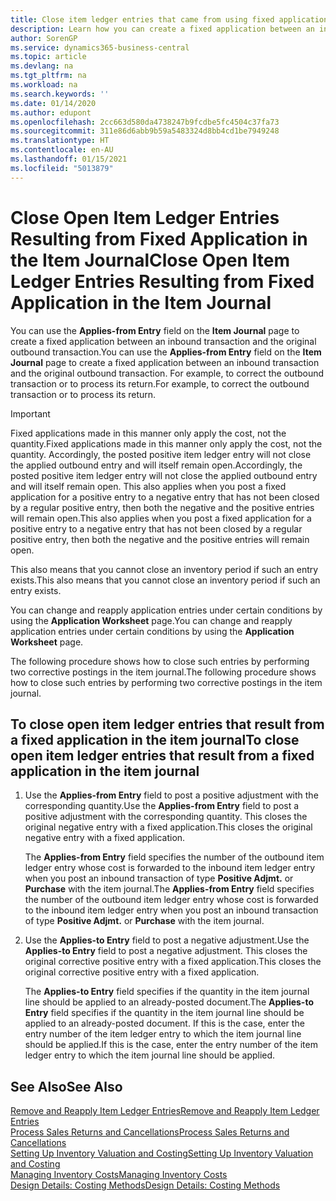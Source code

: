 ```yaml
---
title: Close item ledger entries that came from using fixed application
description: Learn how you can create a fixed application between an inbound transaction and the original outbound transaction in the item journal.
author: SorenGP
ms.service: dynamics365-business-central
ms.topic: article
ms.devlang: na
ms.tgt_pltfrm: na
ms.workload: na
ms.search.keywords: ''
ms.date: 01/14/2020
ms.author: edupont
ms.openlocfilehash: 2cc663d580da4738247b9fcdbe5fc4504c37fa73
ms.sourcegitcommit: 311e86d6abb9b59a5483324d8bb4cd1be7949248
ms.translationtype: HT
ms.contentlocale: en-AU
ms.lasthandoff: 01/15/2021
ms.locfileid: "5013879"
---
```

# <a name="close-open-item-ledger-entries-resulting-from-fixed-application-in-the-item-journal"></a><span data-ttu-id="13571-103">Close Open Item Ledger Entries Resulting from Fixed Application in the Item Journal</span><span class="sxs-lookup"><span data-stu-id="13571-103">Close Open Item Ledger Entries Resulting from Fixed Application in the Item Journal</span></span>

<span data-ttu-id="13571-104">You can use the **Applies-from Entry** field on the **Item Journal** page to create a fixed application between an inbound transaction and the original outbound transaction.</span><span class="sxs-lookup"><span data-stu-id="13571-104">You can use the **Applies-from Entry** field on the **Item Journal** page to create a fixed application between an inbound transaction and the original outbound transaction.</span></span> <span data-ttu-id="13571-105">For example, to correct the outbound transaction or to process its return.</span><span class="sxs-lookup"><span data-stu-id="13571-105">For example, to correct the outbound transaction or to process its return.</span></span>  

> [!IMPORTANT]  
> <span data-ttu-id="13571-106">Fixed applications made in this manner only apply the cost, not the quantity.</span><span class="sxs-lookup"><span data-stu-id="13571-106">Fixed applications made in this manner only apply the cost, not the quantity.</span></span> <span data-ttu-id="13571-107">Accordingly, the posted positive item ledger entry will not close the applied outbound entry and will itself remain open.</span><span class="sxs-lookup"><span data-stu-id="13571-107">Accordingly, the posted positive item ledger entry will not close the applied outbound entry and will itself remain open.</span></span> <span data-ttu-id="13571-108">This also applies when you post a fixed application for a positive entry to a negative entry that has not been closed by a regular positive entry, then both the negative and the positive entries will remain open.</span><span class="sxs-lookup"><span data-stu-id="13571-108">This also applies when you post a fixed application for a positive entry to a negative entry that has not been closed by a regular positive entry, then both the negative and the positive entries will remain open.</span></span>  
>
> <span data-ttu-id="13571-109">This also means that you cannot close an inventory period if such an entry exists.</span><span class="sxs-lookup"><span data-stu-id="13571-109">This also means that you cannot close an inventory period if such an entry exists.</span></span>  

<span data-ttu-id="13571-110">You can change and reapply application entries under certain conditions by using the **Application Worksheet** page.</span><span class="sxs-lookup"><span data-stu-id="13571-110">You can change and reapply application entries under certain conditions by using the **Application Worksheet** page.</span></span>  

<span data-ttu-id="13571-111">The following procedure shows how to close such entries by performing two corrective postings in the item journal.</span><span class="sxs-lookup"><span data-stu-id="13571-111">The following procedure shows how to close such entries by performing two corrective postings in the item journal.</span></span>  

## <a name="to-close-open-item-ledger-entries-that-result-from-a-fixed-application-in-the-item-journal"></a><span data-ttu-id="13571-112">To close open item ledger entries that result from a fixed application in the item journal</span><span class="sxs-lookup"><span data-stu-id="13571-112">To close open item ledger entries that result from a fixed application in the item journal</span></span>  

1. <span data-ttu-id="13571-113">Use the **Applies-from Entry** field to post a positive adjustment with the corresponding quantity.</span><span class="sxs-lookup"><span data-stu-id="13571-113">Use the **Applies-from Entry** field to post a positive adjustment with the corresponding quantity.</span></span> <span data-ttu-id="13571-114">This closes the original negative entry with a fixed application.</span><span class="sxs-lookup"><span data-stu-id="13571-114">This closes the original negative entry with a fixed application.</span></span>  

    <span data-ttu-id="13571-115">The **Applies-from Entry** field specifies the number of the outbound item ledger entry whose cost is forwarded to the inbound item ledger entry when you post an inbound transaction of type **Positive Adjmt.** or **Purchase** with the item journal.</span><span class="sxs-lookup"><span data-stu-id="13571-115">The **Applies-from Entry** field specifies the number of the outbound item ledger entry whose cost is forwarded to the inbound item ledger entry when you post an inbound transaction of type **Positive Adjmt.** or **Purchase** with the item journal.</span></span>  
2. <span data-ttu-id="13571-116">Use the **Applies-to Entry** field to post a negative adjustment.</span><span class="sxs-lookup"><span data-stu-id="13571-116">Use the **Applies-to Entry** field to post a negative adjustment.</span></span> <span data-ttu-id="13571-117">This closes the original corrective positive entry with a fixed application.</span><span class="sxs-lookup"><span data-stu-id="13571-117">This closes the original corrective positive entry with a fixed application.</span></span>  

    <span data-ttu-id="13571-118">The **Applies-to Entry** field specifies if the quantity in the item journal line should be applied to an already-posted document.</span><span class="sxs-lookup"><span data-stu-id="13571-118">The **Applies-to Entry** field specifies if the quantity in the item journal line should be applied to an already-posted document.</span></span> <span data-ttu-id="13571-119">If this is the case, enter the entry number of the item ledger entry to which the item journal line should be applied.</span><span class="sxs-lookup"><span data-stu-id="13571-119">If this is the case, enter the entry number of the item ledger entry to which the item journal line should be applied.</span></span>

## <a name="see-also"></a><span data-ttu-id="13571-120">See Also</span><span class="sxs-lookup"><span data-stu-id="13571-120">See Also</span></span>

[<span data-ttu-id="13571-121">Remove and Reapply Item Ledger Entries</span><span class="sxs-lookup"><span data-stu-id="13571-121">Remove and Reapply Item Ledger Entries</span></span>](finance-how-to-remove-and-reapply-item-entries.md)  
[<span data-ttu-id="13571-122">Process Sales Returns and Cancellations</span><span class="sxs-lookup"><span data-stu-id="13571-122">Process Sales Returns and Cancellations</span></span>](sales-how-process-sales-returns-cancellations.md)  
[<span data-ttu-id="13571-123">Setting Up Inventory Valuation and Costing</span><span class="sxs-lookup"><span data-stu-id="13571-123">Setting Up Inventory Valuation and Costing</span></span>](finance-set-up-inventory-valuation-and-costing.md)  
[<span data-ttu-id="13571-124">Managing Inventory Costs</span><span class="sxs-lookup"><span data-stu-id="13571-124">Managing Inventory Costs</span></span>](finance-manage-inventory-costs.md)  
[<span data-ttu-id="13571-125">Design Details: Costing Methods</span><span class="sxs-lookup"><span data-stu-id="13571-125">Design Details: Costing Methods</span></span>](design-details-costing-methods.md)
